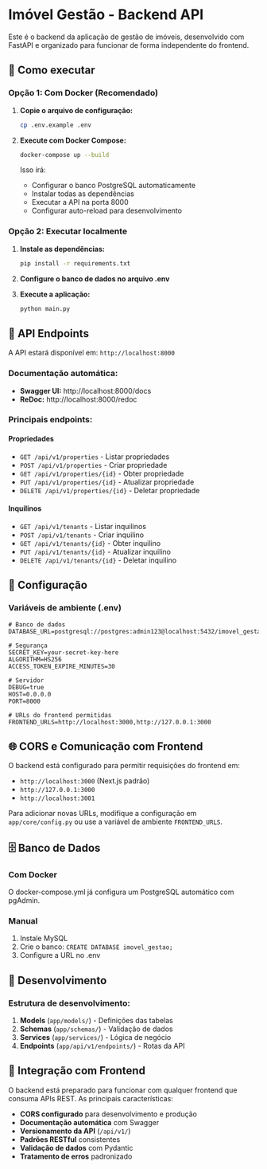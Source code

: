 # Imóvel Gestão - Backend API

Este é o backend da aplicação de gestão de imóveis, desenvolvido com FastAPI e organizado para funcionar de forma independente do frontend.

## 🚀 Como executar

### Opção 1: Com Docker (Recomendado)

1. **Copie o arquivo de configuração:**
   ```bash
   cp .env.example .env
   ```

2. **Execute com Docker Compose:**
   ```bash
   docker-compose up --build
   ```

   Isso irá:
   - Configurar o banco PostgreSQL automaticamente
   - Instalar todas as dependências
   - Executar a API na porta 8000
   - Configurar auto-reload para desenvolvimento

### Opção 2: Executar localmente

1. **Instale as dependências:**
   ```bash
   pip install -r requirements.txt
   ```

2. **Configure o banco de dados no arquivo .env**

3. **Execute a aplicação:**
   ```bash
   python main.py
   ```

## 📡 API Endpoints

A API estará disponível em: `http://localhost:8000`

### Documentação automática:
- **Swagger UI:** http://localhost:8000/docs
- **ReDoc:** http://localhost:8000/redoc

### Principais endpoints:

#### Propriedades
- `GET /api/v1/properties` - Listar propriedades
- `POST /api/v1/properties` - Criar propriedade
- `GET /api/v1/properties/{id}` - Obter propriedade
- `PUT /api/v1/properties/{id}` - Atualizar propriedade
- `DELETE /api/v1/properties/{id}` - Deletar propriedade

#### Inquilinos
- `GET /api/v1/tenants` - Listar inquilinos
- `POST /api/v1/tenants` - Criar inquilino
- `GET /api/v1/tenants/{id}` - Obter inquilino
- `PUT /api/v1/tenants/{id}` - Atualizar inquilino
- `DELETE /api/v1/tenants/{id}` - Deletar inquilino

## 🔧 Configuração

### Variáveis de ambiente (.env)

```env
# Banco de dados
DATABASE_URL=postgresql://postgres:admin123@localhost:5432/imovel_gestao

# Segurança
SECRET_KEY=your-secret-key-here
ALGORITHM=HS256
ACCESS_TOKEN_EXPIRE_MINUTES=30

# Servidor
DEBUG=true
HOST=0.0.0.0
PORT=8000

# URLs do frontend permitidas
FRONTEND_URLS=http://localhost:3000,http://127.0.0.1:3000
```

## 🌐 CORS e Comunicação com Frontend

O backend está configurado para permitir requisições do frontend em:
- `http://localhost:3000` (Next.js padrão)
- `http://127.0.0.1:3000`
- `http://localhost:3001`

Para adicionar novas URLs, modifique a configuração em `app/core/config.py` ou use a variável de ambiente `FRONTEND_URLS`.

## 🗄️ Banco de Dados

### Com Docker
O docker-compose.yml já configura um PostgreSQL automático com pgAdmin.

### Manual
1. Instale MySQL
2. Crie o banco: `CREATE DATABASE imovel_gestao;`
3. Configure a URL no .env

## 🔄 Desenvolvimento

### Estrutura de desenvolvimento:
1. **Models** (`app/models/`) - Definições das tabelas
2. **Schemas** (`app/schemas/`) - Validação de dados
3. **Services** (`app/services/`) - Lógica de negócio
4. **Endpoints** (`app/api/v1/endpoints/`) - Rotas da API


## 🤝 Integração com Frontend

O backend está preparado para funcionar com qualquer frontend que consuma APIs REST. As principais características:

- **CORS configurado** para desenvolvimento e produção
- **Documentação automática** com Swagger
- **Versionamento da API** (`/api/v1/`)
- **Padrões RESTful** consistentes
- **Validação de dados** com Pydantic
- **Tratamento de erros** padronizado